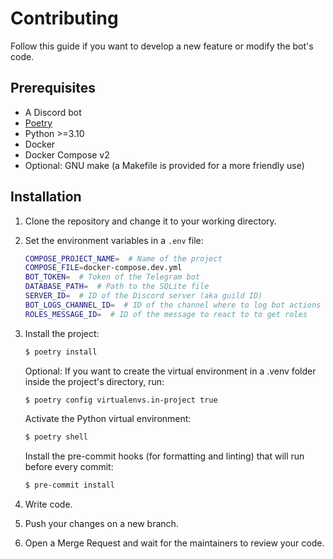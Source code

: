 # Contributing

Follow this guide if you want to develop a new feature or modify the bot's code.

## Prerequisites

- A Discord bot
- [Poetry](https://python-poetry.org/)
- Python >=3.10
- Docker
- Docker Compose v2
- Optional: GNU make (a Makefile is provided for a more friendly use)

## Installation

1. Clone the repository and change it to your working directory.

2. Set the environment variables in a `.env` file:

   ```sh
   COMPOSE_PROJECT_NAME=  # Name of the project
   COMPOSE_FILE=docker-compose.dev.yml
   BOT_TOKEN=  # Token of the Telegram bot
   DATABASE_PATH=  # Path to the SQLite file
   SERVER_ID=  # ID of the Discord server (aka guild ID)
   BOT_LOGS_CHANNEL_ID=  # ID of the channel where to log bot actions
   ROLES_MESSAGE_ID=  # ID of the message to react to to get roles
   ```

3. Install the project:

   ```sh
   $ poetry install
   ```

   Optional: If you want to create the virtual environment in a .venv folder inside the project's directory, run:

   ```sh
   $ poetry config virtualenvs.in-project true
   ```

   Activate the Python virtual environment:

   ```sh
   $ poetry shell
   ```

   Install the pre-commit hooks (for formatting and linting) that will run before every commit:

   ```sh
   $ pre-commit install
   ```

4. Write code.

5. Push your changes on a new branch.

6. Open a Merge Request and wait for the maintainers to review your code.
